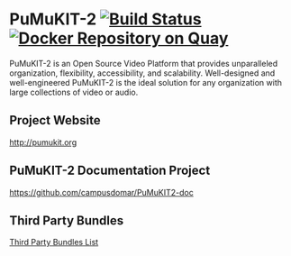 PuMuKIT-2 [![Build Status](https://travis-ci.org/campusdomar/PuMuKIT2.svg?branch=2.4.x)](https://travis-ci.org/campusdomar/PuMuKIT2) [![Docker Repository on Quay](https://quay.io/repository/pnieto/pumukit2/status "Docker Repository on Quay")](https://quay.io/repository/pnieto/pumukit2)
=======

PuMuKIT-2 is an Open Source Video Platform that provides unparalleled organization, flexibility, accessibility, and scalability.
Well-designed and well-engineered PuMuKIT-2 is the ideal solution for any organization with large collections of video or audio.

Project Website
---------------
http://pumukit.org


PuMuKIT-2 Documentation Project
-------------------------------
https://github.com/campusdomar/PuMuKIT2-doc


Third Party Bundles
-------------------
[Third Party Bundles List](https://github.com/campusdomar/PuMuKIT2-doc/blob/master/ThirdPartyBundlesList.md)
